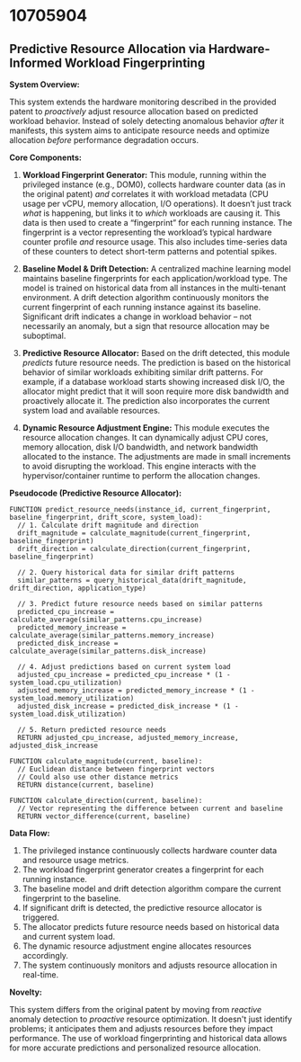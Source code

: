 # 10705904

## Predictive Resource Allocation via Hardware-Informed Workload Fingerprinting

**System Overview:**

This system extends the hardware monitoring described in the provided patent to *proactively* adjust resource allocation based on predicted workload behavior. Instead of solely detecting anomalous behavior *after* it manifests, this system aims to anticipate resource needs and optimize allocation *before* performance degradation occurs.

**Core Components:**

1.  **Workload Fingerprint Generator:**  This module, running within the privileged instance (e.g., DOM0), collects hardware counter data (as in the original patent) *and* correlates it with workload metadata (CPU usage per vCPU, memory allocation, I/O operations). It doesn’t just track *what* is happening, but links it to *which* workloads are causing it.  This data is then used to create a “fingerprint” for each running instance. The fingerprint is a vector representing the workload’s typical hardware counter profile *and* resource usage.  This also includes time-series data of these counters to detect short-term patterns and potential spikes.

2.  **Baseline Model & Drift Detection:**  A centralized machine learning model maintains baseline fingerprints for each application/workload type. The model is trained on historical data from all instances in the multi-tenant environment. A drift detection algorithm continuously monitors the current fingerprint of each running instance against its baseline.  Significant drift indicates a change in workload behavior – not necessarily an anomaly, but a sign that resource allocation may be suboptimal.

3.  **Predictive Resource Allocator:** Based on the drift detected, this module *predicts* future resource needs. The prediction is based on the historical behavior of similar workloads exhibiting similar drift patterns.  For example, if a database workload starts showing increased disk I/O, the allocator might predict that it will soon require more disk bandwidth and proactively allocate it.  The prediction also incorporates the current system load and available resources.

4.  **Dynamic Resource Adjustment Engine:** This module executes the resource allocation changes. It can dynamically adjust CPU cores, memory allocation, disk I/O bandwidth, and network bandwidth allocated to the instance. The adjustments are made in small increments to avoid disrupting the workload. This engine interacts with the hypervisor/container runtime to perform the allocation changes.

**Pseudocode (Predictive Resource Allocator):**

```pseudocode
FUNCTION predict_resource_needs(instance_id, current_fingerprint, baseline_fingerprint, drift_score, system_load):
  // 1. Calculate drift magnitude and direction
  drift_magnitude = calculate_magnitude(current_fingerprint, baseline_fingerprint)
  drift_direction = calculate_direction(current_fingerprint, baseline_fingerprint)

  // 2. Query historical data for similar drift patterns
  similar_patterns = query_historical_data(drift_magnitude, drift_direction, application_type)

  // 3. Predict future resource needs based on similar patterns
  predicted_cpu_increase = calculate_average(similar_patterns.cpu_increase)
  predicted_memory_increase = calculate_average(similar_patterns.memory_increase)
  predicted_disk_increase = calculate_average(similar_patterns.disk_increase)

  // 4. Adjust predictions based on current system load
  adjusted_cpu_increase = predicted_cpu_increase * (1 - system_load.cpu_utilization)
  adjusted_memory_increase = predicted_memory_increase * (1 - system_load.memory_utilization)
  adjusted_disk_increase = predicted_disk_increase * (1 - system_load.disk_utilization)

  // 5. Return predicted resource needs
  RETURN adjusted_cpu_increase, adjusted_memory_increase, adjusted_disk_increase

FUNCTION calculate_magnitude(current, baseline):
  // Euclidean distance between fingerprint vectors
  // Could also use other distance metrics
  RETURN distance(current, baseline)

FUNCTION calculate_direction(current, baseline):
  // Vector representing the difference between current and baseline
  RETURN vector_difference(current, baseline)

```

**Data Flow:**

1.  The privileged instance continuously collects hardware counter data and resource usage metrics.
2.  The workload fingerprint generator creates a fingerprint for each running instance.
3.  The baseline model and drift detection algorithm compare the current fingerprint to the baseline.
4.  If significant drift is detected, the predictive resource allocator is triggered.
5.  The allocator predicts future resource needs based on historical data and current system load.
6.  The dynamic resource adjustment engine allocates resources accordingly.
7.  The system continuously monitors and adjusts resource allocation in real-time.

**Novelty:**

This system differs from the original patent by moving from *reactive* anomaly detection to *proactive* resource optimization. It doesn't just identify problems; it anticipates them and adjusts resources before they impact performance. The use of workload fingerprinting and historical data allows for more accurate predictions and personalized resource allocation.